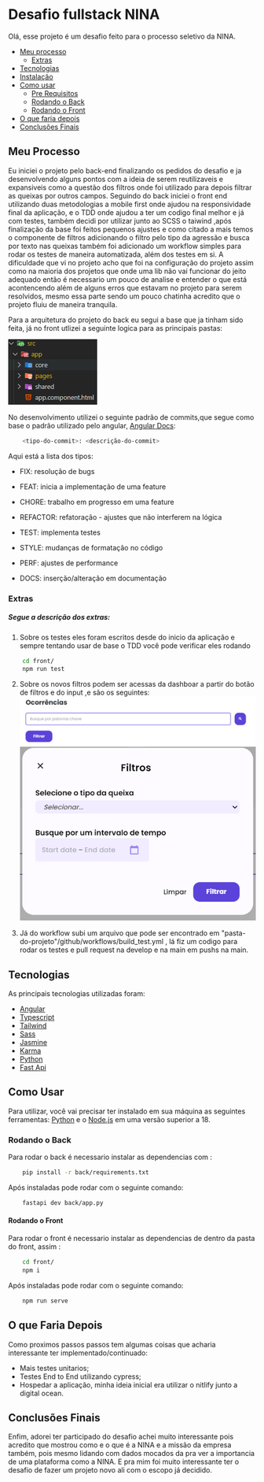 # Desafio fullstack NINA

Olá, esse projeto é um desafio feito para o processo seletivo da NINA.

<!--ts-->

- [Meu processo ](#meu-processor)
  - [Extras](#extras)
- [Tecnologias](#tecnologias)
- [Instalação](#instalacao)
- [Como usar](#como-usar)
  - [Pre Requisitos](#pre-requisitos)
  - [Rodando o Back](#rodando-o-back)
  - [Rodando o Front](#rodando-o-front)
- [O que faria depois](#o-que-faria-depois)
- [Conclusões Finais](#conclusões-finais)
  <!--te-->

## Meu Processo

Eu iniciei o projeto pelo back-end finalizando os pedidos do desafio e ja desenvolvendo alguns pontos com a ideia de serem reutilizaveis e expansiveis como a questão dos filtros onde foi utilizado para depois filtrar as queixas por outros campos. Seguindo do back iniciei o front end utilizando duas metodologias a mobile first onde ajudou na responsividade final da aplicação, e o TDD onde ajudou a ter um codigo final melhor e já com testes, também decidi por utilizar junto ao SCSS o taiwind ,após finalização da base foi feitos pequenos ajustes e como citado a mais temos o componente de filtros adicionando o filtro pelo tipo da agressão e busca por texto nas queixas também foi adicionado um workflow simples para rodar os testes de maneira automatizada, além dos testes em si.
A dificuldade que vi no projeto acho que foi na configuração do projeto assim como na maioria dos projetos que onde uma lib não vai funcionar do jeito adequado então é necessario um pouco de analise e entender o que está acontencendo além de alguns erros que estavam no projeto para serem resolvidos, mesmo essa parte sendo um pouco chatinha acredito que o projeto fluiu de maneira tranquila.

Para a arquitetura do projeto do back eu segui a base que ja tinham sido feita, já no front utlizei a seguinte logica para as principais pastas:

![Imagem das pastas](/front/src/assets/readme_imgs/imagem-pastas-front.png)

No desenvolvimento utilizei o seguinte padrão de commits,que segue como base o padrão utilizado pelo angular, [Angular Docs](https://github.com/angular/angular/blob/22b96b9/CONTRIBUTING.md#-commit-message-guidelines):

```bash
    <tipo-do-commit>: <descrição-do-commit>
```

Aqui está a lista dos tipos:

- FIX: resolução de bugs

- FEAT: inicia a implementação de uma feature

- CHORE: trabalho em progresso em uma feature

- REFACTOR: refatoração - ajustes que não interferem na lógica

- TEST: implementa testes

- STYLE: mudanças de formatação no código

- PERF: ajustes de performance

- DOCS: inserção/alteração em documentação

### Extras

##### Segue a descrição dos extras:

1. Sobre os testes eles foram escritos desde do inicio da aplicação e sempre tentando usar de base o TDD você pode verificar eles rodando

```bash
    cd front/
    npm run test
```

2. Sobre os novos filtros podem ser acessas da dashboar a partir do botão de filtros e do input ,e são os seguintes:
   ![imagem dos filtros](/front/src/assets/readme_imgs/imagem-extra-front.png)
   ![imagem do modal de filtros](/front/src/assets/readme_imgs/imagem-extra-modal-filtro.png)

3. Já do workflow subi um arquivo que pode ser encontrado em "pasta-do-projeto"/github/workflows/build_test.yml , lá fiz um codigo para rodar os testes e pull request na develop e na main em pushs na main.

## Tecnologias

As principais tecnologias utilizadas foram:

- [Angular](https://angular.dev/)
- [Typescript](https://www.typescriptlang.org/)
- [Tailwind](https://tailwindcss.com/)
- [Sass](https://sass-lang.com/)
- [Jasmine](https://jasmine.github.io/)
- [Karma](https://karma-runner.github.io/latest/index.html)
- [Python](https://www.python.org/)
- [Fast Api](https://fastapi.tiangolo.com/)

## Como Usar

Para utilizar, você vai precisar ter instalado em sua máquina as seguintes ferramentas:
[Python](https://www.python.org/) e o [Node.js](https://nodejs.org/en/) em uma versão superior a 18.

### Rodando o Back

Para rodar o back é necessario instalar as dependencias com :

```bash
    pip install -r back/requirements.txt
```

Após instaladas pode rodar com o seguinte comando:

```bash
    fastapi dev back/app.py
```

#### Rodando o Front

Para rodar o front é necessario instalar as dependencias de dentro da pasta do front, assim :

```bash
    cd front/
    npm i
```

Após instaladas pode rodar com o seguinte comando:

```bash
    npm run serve
```

## O que Faria Depois

Como proximos passos passos tem algumas coisas que acharia interessante ter implementado/continuado:

- Mais testes unitarios;
- Testes End to End utilizando cypress;
- Hospedar a aplicação, minha ideia inicial era utilizar o nitlify junto a digital ocean.

## Conclusões Finais

Enfim, adorei ter participado do desafio achei muito interessante pois acredito que mostrou como e o que é a NINA e a missão da empresa também, pois mesmo lidando com dados mocados da pra ver a importancia de uma plataforma como a NINA. E pra mim foi muito interessante ter o desafio de fazer um projeto novo ali com o escopo já decidido.
